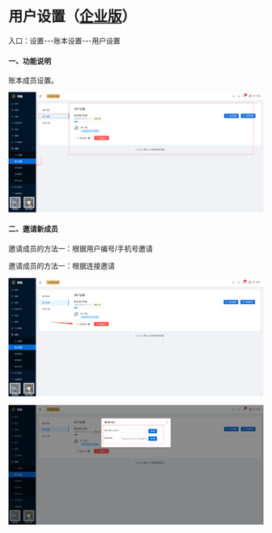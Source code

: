 # 用户设置（<u>企业版</u>）

入口：设置---账本设置---用户设置

#### 一、功能说明

账本成员设置。

![PNG](..\image\账本设置\02-用户设置01.jpg)



#### 二、邀请新成员

邀请成员的方法一：根据用户编号/手机号邀请

邀请成员的方法一：根据连接邀请

![PNG](..\image\账本设置\02-用户设置02.jpg)

![PNG](..\image\账本设置\02-用户设置03.jpg)



